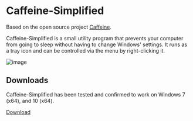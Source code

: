 # Caffeine-Simplified

Based on the open source project [Caffeine](https://github.com/kyleleong/caffeine).

Caffeine-Simplified is a small utility program that prevents your computer from going to sleep without having to change Windows' settings. It runs as a tray icon and can be controlled via the menu by right-clicking it.

![image](https://github.com/kitsook/caffeine/assets/13360325/ae840e3a-6f5e-45bf-9083-ceb29081a09a)

## Downloads

Caffeine-Simplified has been tested and confirmed to work on Windows 7 (x64), and 10 (x64).

[Download](https://github.com/kitsook/caffeine/releases)
